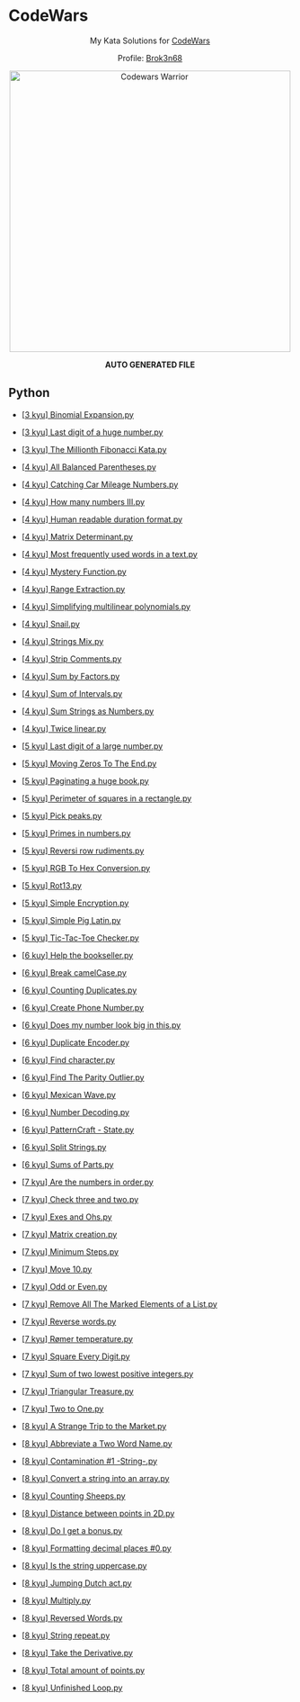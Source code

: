 
# CodeWars

<div align="center">

  My Kata Solutions for [CodeWars](https://www.codewars.com)

  Profile: [Brok3n68](https://www.codewars.com/users/Brok3n68)

  <a href="https://www.codewars.com/users/Brok3n68" target="_blank">
    <img src="https://www.codewars.com/users/Brok3n68/badges/large" alt="Codewars Warrior" width="500px"/>
  </a>

  __AUTO GENERATED FILE__

</div>


## Python

    
* [[3 kyu] Binomial Expansion.py](./Python/[3%20kyu]%20Binomial%20Expansion.py)

* [[3 kyu] Last digit of a huge number.py](./Python/[3%20kyu]%20Last%20digit%20of%20a%20huge%20number.py)

* [[3 kyu] The Millionth Fibonacci Kata.py](./Python/[3%20kyu]%20The%20Millionth%20Fibonacci%20Kata.py)

* [[4 kyu] All Balanced Parentheses.py](./Python/[4%20kyu]%20All%20Balanced%20Parentheses.py)

* [[4 kyu] Catching Car Mileage Numbers.py](./Python/[4%20kyu]%20Catching%20Car%20Mileage%20Numbers.py)

* [[4 kyu] How many numbers III.py](./Python/[4%20kyu]%20How%20many%20numbers%20III.py)

* [[4 kyu] Human readable duration format.py](./Python/[4%20kyu]%20Human%20readable%20duration%20format.py)

* [[4 kyu] Matrix Determinant.py](./Python/[4%20kyu]%20Matrix%20Determinant.py)

* [[4 kyu] Most frequently used words in a text.py](./Python/[4%20kyu]%20Most%20frequently%20used%20words%20in%20a%20text.py)

* [[4 kyu] Mystery Function.py](./Python/[4%20kyu]%20Mystery%20Function.py)

* [[4 kyu] Range Extraction.py](./Python/[4%20kyu]%20Range%20Extraction.py)

* [[4 kyu] Simplifying multilinear polynomials.py](./Python/[4%20kyu]%20Simplifying%20multilinear%20polynomials.py)

* [[4 kyu] Snail.py](./Python/[4%20kyu]%20Snail.py)

* [[4 kyu] Strings Mix.py](./Python/[4%20kyu]%20Strings%20Mix.py)

* [[4 kyu] Strip Comments.py](./Python/[4%20kyu]%20Strip%20Comments.py)

* [[4 kyu] Sum by Factors.py](./Python/[4%20kyu]%20Sum%20by%20Factors.py)

* [[4 kyu] Sum of Intervals.py](./Python/[4%20kyu]%20Sum%20of%20Intervals.py)

* [[4 kyu] Sum Strings as Numbers.py](./Python/[4%20kyu]%20Sum%20Strings%20as%20Numbers.py)

* [[4 kyu] Twice linear.py](./Python/[4%20kyu]%20Twice%20linear.py)

* [[5 kyu] Last digit of a large number.py](./Python/[5%20kyu]%20Last%20digit%20of%20a%20large%20number.py)

* [[5 kyu] Moving Zeros To The End.py](./Python/[5%20kyu]%20Moving%20Zeros%20To%20The%20End.py)

* [[5 kyu] Paginating a huge book.py](./Python/[5%20kyu]%20Paginating%20a%20huge%20book.py)

* [[5 kyu] Perimeter of squares in a rectangle.py](./Python/[5%20kyu]%20Perimeter%20of%20squares%20in%20a%20rectangle.py)

* [[5 kyu] Pick peaks.py](./Python/[5%20kyu]%20Pick%20peaks.py)

* [[5 kyu] Primes in numbers.py](./Python/[5%20kyu]%20Primes%20in%20numbers.py)

* [[5 kyu] Reversi row rudiments.py](./Python/[5%20kyu]%20Reversi%20row%20rudiments.py)

* [[5 kyu] RGB To Hex Conversion.py](./Python/[5%20kyu]%20RGB%20To%20Hex%20Conversion.py)

* [[5 kyu] Rot13.py](./Python/[5%20kyu]%20Rot13.py)

* [[5 kyu] Simple Encryption.py](./Python/[5%20kyu]%20Simple%20Encryption.py)

* [[5 kyu] Simple Pig Latin.py](./Python/[5%20kyu]%20Simple%20Pig%20Latin.py)

* [[5 kyu] Tic-Tac-Toe Checker.py](./Python/[5%20kyu]%20Tic-Tac-Toe%20Checker.py)

* [[6 kuy] Help the bookseller.py](./Python/[6%20kuy]%20Help%20the%20bookseller.py)

* [[6 kyu] Break camelCase.py](./Python/[6%20kyu]%20Break%20camelCase.py)

* [[6 kyu] Counting Duplicates.py](./Python/[6%20kyu]%20Counting%20Duplicates.py)

* [[6 kyu] Create Phone Number.py](./Python/[6%20kyu]%20Create%20Phone%20Number.py)

* [[6 kyu] Does my number look big in this.py](./Python/[6%20kyu]%20Does%20my%20number%20look%20big%20in%20this.py)

* [[6 kyu] Duplicate Encoder.py](./Python/[6%20kyu]%20Duplicate%20Encoder.py)

* [[6 kyu] Find character.py](./Python/[6%20kyu]%20Find%20character.py)

* [[6 kyu] Find The Parity Outlier.py](./Python/[6%20kyu]%20Find%20The%20Parity%20Outlier.py)

* [[6 kyu] Mexican Wave.py](./Python/[6%20kyu]%20Mexican%20Wave.py)

* [[6 kyu] Number Decoding.py](./Python/[6%20kyu]%20Number%20Decoding.py)

* [[6 kyu] PatternCraft - State.py](./Python/[6%20kyu]%20PatternCraft%20-%20State.py)

* [[6 kyu] Split Strings.py](./Python/[6%20kyu]%20Split%20Strings.py)

* [[6 kyu] Sums of Parts.py](./Python/[6%20kyu]%20Sums%20of%20Parts.py)

* [[7 kyu] Are the numbers in order.py](./Python/[7%20kyu]%20Are%20the%20numbers%20in%20order.py)

* [[7 kyu] Check three and two.py](./Python/[7%20kyu]%20Check%20three%20and%20two.py)

* [[7 kyu] Exes and Ohs.py](./Python/[7%20kyu]%20Exes%20and%20Ohs.py)

* [[7 kyu] Matrix creation.py](./Python/[7%20kyu]%20Matrix%20creation.py)

* [[7 kyu] Minimum Steps.py](./Python/[7%20kyu]%20Minimum%20Steps.py)

* [[7 kyu] Move 10.py](./Python/[7%20kyu]%20Move%2010.py)

* [[7 kyu] Odd or Even.py](./Python/[7%20kyu]%20Odd%20or%20Even.py)

* [[7 kyu] Remove All The Marked Elements of a List.py](./Python/[7%20kyu]%20Remove%20All%20The%20Marked%20Elements%20of%20a%20List.py)

* [[7 kyu] Reverse words.py](./Python/[7%20kyu]%20Reverse%20words.py)

* [[7 kyu] Rømer temperature.py](./Python/[7%20kyu]%20Rømer%20temperature.py)

* [[7 kyu] Square Every Digit.py](./Python/[7%20kyu]%20Square%20Every%20Digit.py)

* [[7 kyu] Sum of two lowest positive integers.py](./Python/[7%20kyu]%20Sum%20of%20two%20lowest%20positive%20integers.py)

* [[7 kyu] Triangular Treasure.py](./Python/[7%20kyu]%20Triangular%20Treasure.py)

* [[7 kyu] Two to One.py](./Python/[7%20kyu]%20Two%20to%20One.py)

* [[8 kyu] A Strange Trip to the Market.py](./Python/[8%20kyu]%20A%20Strange%20Trip%20to%20the%20Market.py)

* [[8 kyu] Abbreviate a Two Word Name.py](./Python/[8%20kyu]%20Abbreviate%20a%20Two%20Word%20Name.py)

* [[8 kyu] Contamination #1 -String-.py](./Python/[8%20kyu]%20Contamination%20#1%20-String-.py)

* [[8 kyu] Convert a string into an array.py](./Python/[8%20kyu]%20Convert%20a%20string%20into%20an%20array.py)

* [[8 kyu] Counting Sheeps.py](./Python/[8%20kyu]%20Counting%20Sheeps.py)

* [[8 kyu] Distance between points in 2D.py](./Python/[8%20kyu]%20Distance%20between%20points%20in%202D.py)

* [[8 kyu] Do I get a bonus.py](./Python/[8%20kyu]%20Do%20I%20get%20a%20bonus.py)

* [[8 kyu] Formatting decimal places #0.py](./Python/[8%20kyu]%20Formatting%20decimal%20places%20#0.py)

* [[8 kyu] Is the string uppercase.py](./Python/[8%20kyu]%20Is%20the%20string%20uppercase.py)

* [[8 kyu] Jumping Dutch act.py](./Python/[8%20kyu]%20Jumping%20Dutch%20act.py)

* [[8 kyu] Multiply.py](./Python/[8%20kyu]%20Multiply.py)

* [[8 kyu] Reversed Words.py](./Python/[8%20kyu]%20Reversed%20Words.py)

* [[8 kyu] String repeat.py](./Python/[8%20kyu]%20String%20repeat.py)

* [[8 kyu] Take the Derivative.py](./Python/[8%20kyu]%20Take%20the%20Derivative.py)

* [[8 kyu] Total amount of points.py](./Python/[8%20kyu]%20Total%20amount%20of%20points.py)

* [[8 kyu] Unfinished Loop.py](./Python/[8%20kyu]%20Unfinished%20Loop.py)
